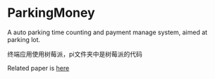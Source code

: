 # ParkingMoney

A auto parking time counting and payment manage system, aimed at parking lot.

终端应用使用树莓派，pi文件夹中是树莓派的代码

Related paper is [here](https://github.com/yindaheng98/My-docs/blob/master/%E4%BD%9C%E4%B8%9A%E5%92%8C%E5%AE%9E%E9%AA%8C/%E7%89%A9%E8%81%94%E7%BD%91%E7%BB%BC%E5%90%88%E8%AF%BE%E7%A8%8B%E8%AE%BE%E8%AE%A1%E6%8A%A5%E5%91%8A/LabReport.pdf)
